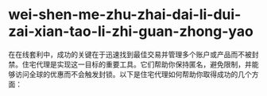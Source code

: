 # wei-shen-me-zhu-zhai-dai-li-dui-zai-xian-tao-li-zhi-guan-zhong-yao
在在线套利中，成功的关键在于迅速找到最佳交易并管理多个账户或产品而不被封禁。住宅代理是实现这一目标的重要工具。它们帮助你保持匿名，避免限制，并能够访问全球的优惠而不会触发封锁。以下是住宅代理如何帮助你取得成功的几个方面：
